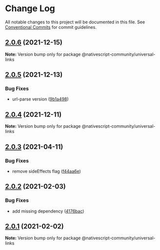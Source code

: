 # Change Log

All notable changes to this project will be documented in this file.
See [Conventional Commits](https://conventionalcommits.org) for commit guidelines.

## [2.0.6](https://github.com/nativescript-community/universal-links/compare/v2.0.5...v2.0.6) (2021-12-15)

**Note:** Version bump only for package @nativescript-community/universal-links





## [2.0.5](https://github.com/nativescript-community/universal-links/compare/v2.0.4...v2.0.5) (2021-12-13)


### Bug Fixes

* url-parse version ([9b1a498](https://github.com/nativescript-community/universal-links/commit/9b1a498469c8f4d0e18fe783fb772703fb7e560e))





## [2.0.4](https://github.com/nativescript-community/universal-links/compare/v2.0.3...v2.0.4) (2021-12-11)

**Note:** Version bump only for package @nativescript-community/universal-links





## [2.0.3](https://github.com/nativescript-community/universal-links/compare/v2.0.2...v2.0.3) (2021-04-11)


### Bug Fixes

* remove sideEffects flag ([f44aa6e](https://github.com/nativescript-community/universal-links/commit/f44aa6ed3e67d5ac7520e31d75361e4a60a18d40))





## [2.0.2](https://github.com/nativescript-community/universal-links/compare/v2.0.1...v2.0.2) (2021-02-03)


### Bug Fixes

* add missing dependency ([4176bac](https://github.com/nativescript-community/universal-links/commit/4176bacf7381debf8e008bd39a2891c85bfcbb29))





## [2.0.1](https://github.com/nativescript-community/universal-links/compare/v2.1.0...v2.0.1) (2021-02-02)

**Note:** Version bump only for package @nativescript-community/universal-links
